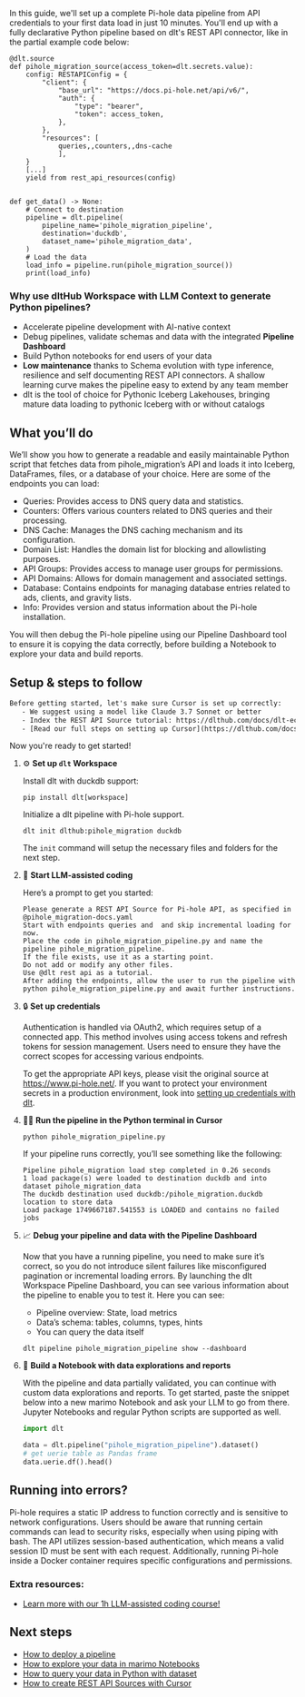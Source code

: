 In this guide, we'll set up a complete Pi-hole data pipeline from API credentials to your first data load in just 10 minutes. You'll end up with a fully declarative Python pipeline based on dlt's REST API connector, like in the partial example code below:

```python-outcome
@dlt.source
def pihole_migration_source(access_token=dlt.secrets.value):
    config: RESTAPIConfig = {
        "client": {
            "base_url": "https://docs.pi-hole.net/api/v6/",
            "auth": {
                "type": "bearer",
                "token": access_token,
            },
        },
        "resources": [
            queries,,counters,,dns-cache
            ],
    }
    [...]
    yield from rest_api_resources(config)


def get_data() -> None:
    # Connect to destination
    pipeline = dlt.pipeline(
        pipeline_name='pihole_migration_pipeline',
        destination='duckdb',
        dataset_name='pihole_migration_data', 
    )
    # Load the data
    load_info = pipeline.run(pihole_migration_source())
    print(load_info) 
```

### Why use dltHub Workspace with LLM Context to generate Python pipelines?

- Accelerate pipeline development with AI-native context
- Debug pipelines, validate schemas and data with the integrated **Pipeline Dashboard**
- Build Python notebooks for end users of your data
- **Low maintenance** thanks to Schema evolution with type inference, resilience and self documenting REST API connectors. A shallow learning curve makes the pipeline easy to extend by any team member
- dlt is the tool of choice for Pythonic Iceberg Lakehouses, bringing mature data loading to pythonic Iceberg with or without catalogs

## What you’ll do

We’ll show you how to generate a readable and easily maintainable Python script that fetches data from pihole_migration’s API and loads it into Iceberg, DataFrames, files, or a database of your choice. Here are some of the endpoints you can load:

- Queries: Provides access to DNS query data and statistics.
- Counters: Offers various counters related to DNS queries and their processing.
- DNS Cache: Manages the DNS caching mechanism and its configuration.
- Domain List: Handles the domain list for blocking and allowlisting purposes.
- API Groups: Provides access to manage user groups for permissions.
- API Domains: Allows for domain management and associated settings.
- Database: Contains endpoints for managing database entries related to ads, clients, and gravity lists.
- Info: Provides version and status information about the Pi-hole installation.

You will then debug the Pi-hole pipeline using our Pipeline Dashboard tool to ensure it is copying the data correctly, before building a Notebook to explore your data and build reports.

## Setup & steps to follow

```default
Before getting started, let's make sure Cursor is set up correctly:
   - We suggest using a model like Claude 3.7 Sonnet or better
   - Index the REST API Source tutorial: https://dlthub.com/docs/dlt-ecosystem/verified-sources/rest_api/ and add it to context as **@dlt rest api**
   - [Read our full steps on setting up Cursor](https://dlthub.com/docs/dlt-ecosystem/llm-tooling/cursor-restapi#23-configuring-cursor-with-documentation)
```

Now you're ready to get started!

1. ⚙️ **Set up `dlt` Workspace**
    
    Install dlt with duckdb support:
    ```shell
    pip install dlt[workspace]
    ```

    Initialize a dlt pipeline with Pi-hole support.
    ```shell
    dlt init dlthub:pihole_migration duckdb
    ```

    The `init` command will setup the necessary files and folders for the next step.
    
2. 🤠 **Start LLM-assisted coding**
    
    Here’s a prompt to get you started:
    
    ```prompt
    Please generate a REST API Source for Pi-hole API, as specified in @pihole_migration-docs.yaml 
    Start with endpoints queries and  and skip incremental loading for now. 
    Place the code in pihole_migration_pipeline.py and name the pipeline pihole_migration_pipeline. 
    If the file exists, use it as a starting point. 
    Do not add or modify any other files. 
    Use @dlt rest api as a tutorial. 
    After adding the endpoints, allow the user to run the pipeline with python pihole_migration_pipeline.py and await further instructions.
    ```

    
3. 🔒 **Set up credentials** 
    
    Authentication is handled via OAuth2, which requires setup of a connected app. This method involves using access tokens and refresh tokens for session management. Users need to ensure they have the correct scopes for accessing various endpoints.
    
    To get the appropriate API keys, please visit the original source at https://www.pi-hole.net/.
    If you want to protect your environment secrets in a production environment, look into [setting up credentials with dlt](https://dlthub.com/docs/walkthroughs/add_credentials).
    
4. 🏃‍♀️ **Run the pipeline in the Python terminal in Cursor**
    
    ```shell
    python pihole_migration_pipeline.py
    ```
    
    If your pipeline runs correctly, you’ll see something like the following:
    
    ```shell
    Pipeline pihole_migration load step completed in 0.26 seconds
    1 load package(s) were loaded to destination duckdb and into dataset pihole_migration_data
    The duckdb destination used duckdb:/pihole_migration.duckdb location to store data
    Load package 1749667187.541553 is LOADED and contains no failed jobs
    ```
    
5. 📈 **Debug your pipeline and data with the Pipeline Dashboard**

    Now that you have a running pipeline, you need to make sure it’s correct, so you do not introduce silent failures like misconfigured pagination or incremental loading errors. By launching the dlt Workspace Pipeline Dashboard, you can see various information about the pipeline to enable you to test it. Here you can see:
    - Pipeline overview: State, load metrics
    - Data’s schema: tables, columns, types, hints
    - You can query the data itself
    
    ```shell
    dlt pipeline pihole_migration_pipeline show --dashboard
    ```
    
6. 🐍 **Build a Notebook with data explorations and reports**

    With the pipeline and data partially validated, you can continue with custom data explorations and reports. To get started, paste the snippet below into a new marimo Notebook and ask your LLM to go from there. Jupyter Notebooks and regular Python scripts are supported as well.

    
    ```python
    import dlt

   data = dlt.pipeline("pihole_migration_pipeline").dataset()
   # get uerie table as Pandas frame
   data.uerie.df().head()
    ```

## Running into errors?

Pi-hole requires a static IP address to function correctly and is sensitive to network configurations. Users should be aware that running certain commands can lead to security risks, especially when using piping with bash. The API utilizes session-based authentication, which means a valid session ID must be sent with each request. Additionally, running Pi-hole inside a Docker container requires specific configurations and permissions.

### Extra resources:

- [Learn more with our 1h LLM-assisted coding course!](https://www.youtube.com/watch?v=GGid70rnJuM)

## Next steps

- [How to deploy a pipeline](https://dlthub.com/docs/walkthroughs/deploy-a-pipeline)
- [How to explore your data in marimo Notebooks](https://dlthub.com/docs/general-usage/dataset-access/marimo)
- [How to query your data in Python with dataset](https://dlthub.com/docs/general-usage/dataset-access/dataset)
- [How to create REST API Sources with Cursor](https://dlthub.com/docs/dlt-ecosystem/llm-tooling/cursor-restapi)